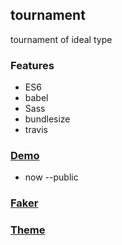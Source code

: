 ## tournament
tournament of ideal type

### Features
- ES6
- babel
- Sass
- bundlesize
- travis

### [Demo](https://public-hwvbyahjru.now.sh/)
- now --public

### [Faker](https://randomuser.me)
### [Theme](https://color.adobe.com/ko/Neutral-Blue-color-theme-22361/)